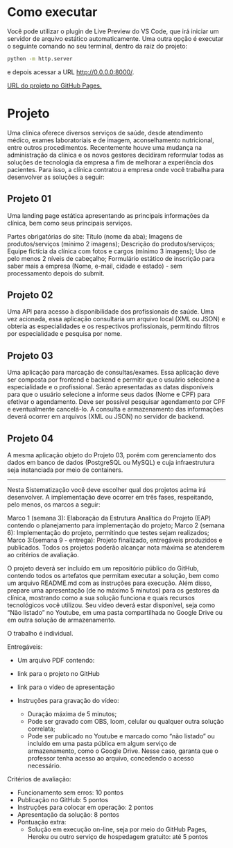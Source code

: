 # Como executar
Você pode utilizar o plugin de Live Preview do VS Code, que irá iniciar um servidor de arquivo estático automaticamente. Uma outra opção é executar o seguinte comando no seu terminal, dentro da raiz do projeto:

```bash
python -m http.server
```
e depois acessar a URL http://0.0.0.0:8000/.

[URL do projeto no GitHub Pages.](https://pedroblandim.github.io/) 

# Projeto
Uma clínica oferece diversos serviços de saúde, desde atendimento médico, exames laboratoriais e de imagem, aconselhamento nutricional, entre outros procedimentos. Recentemente houve uma mudança na administração da clínica e os novos gestores decidiram reformular todas as soluções de tecnologia da empresa a fim de melhorar a experiência dos pacientes. Para isso, a clínica contratou a empresa onde você trabalha para desenvolver as soluções a seguir:

## **Projeto 01**
Uma landing page estática apresentando as principais informações da clínica, bem como seus principais serviços.

Partes obrigatórias do site:
Título (nome da aba);
Imagens de produtos/serviços (mínimo 2 imagens);
Descrição do produtos/serviços;
Equipe fictícia da clínica com fotos e cargos (mínimo 3 imagens);
Uso de pelo menos 2 níveis de cabeçalho;
Formulário estático de inscrição para saber mais a empresa (Nome, e-mail, cidade e estado) - sem processamento depois do submit.

## **Projeto 02**
Uma API para acesso à disponibilidade dos profissionais de saúde. Uma vez acionada, essa aplicação consultaria um arquivo local (XML ou JSON) e obteria as especialidades e os respectivos profissionais, permitindo filtros por especialidade e pesquisa por nome.

## **Projeto 03**
Uma aplicação para marcação de consultas/exames. Essa aplicação deve ser composta por frontend e backend e permitir que o usuário selecione a especialidade e o profissional. Serão apresentadas as datas disponíveis para que o usuário selecione a informe seus dados (Nome e CPF) para efetivar o agendamento. Deve ser possível pesquisar agendamento por CPF e eventualmente cancelá-lo. A consulta e armazenamento das informações deverá ocorrer em arquivos (XML ou JSON) no servidor de backend. 

## **Projeto 04**
A mesma aplicação objeto do Projeto 03, porém com gerenciamento dos dados em banco de dados (PostgreSQL ou MySQL) e cuja infraestrutura seja instanciada por meio de containers.

---

Nesta Sistematização você deve escolher qual dos projetos acima irá desenvolver. A implementação deve ocorrer em três fases, respeitando, pelo menos, os marcos a seguir:

Marco 1 (semana 3): Elaboração da Estrutura Analítica do Projeto (EAP) contendo o planejamento para implementação do projeto;
Marco 2 (semana 6): Implementação do projeto, permitindo que testes sejam realizados;
Marco 3:(semana 9 - entrega): Projeto finalizado, entregáveis produzidos e publicados.
Todos os projetos poderão alcançar nota máxima se atenderem ao critérios de avaliação.

O projeto deverá ser incluído em um repositório público do GitHub, contendo todos os artefatos que permitam executar a solução, bem como um arquivo README.md com as instruções para execução. Além disso, prepare uma apresentação (de no máximo 5 minutos) para os gestores da clínica, mostrando como a sua solução funciona e quais recursos tecnológicos você utilizou. Seu vídeo deverá estar disponível, seja como “Não listado” no Youtube, em uma pasta compartilhada no Google Drive ou em outra solução de armazenamento.

O trabalho é individual.

Entregáveis:

- Um arquivo PDF contendo:  
- link para o projeto no GitHub  
- link para o vídeo de apresentação  
- Instruções para gravação do vídeo:  

    - Duração máxima de 5 minutos;  
    - Pode ser gravado com OBS, loom, celular ou qualquer outra solução correlata;  
    - Pode ser publicado no Youtube e marcado como “não listado” ou incluído em uma pasta pública em algum serviço de armazenamento, como o Google Drive. Nesse caso, garanta que o professor tenha acesso ao arquivo, concedendo o acesso necessário.  

Critérios de avaliação:

- Funcionamento sem erros: 10 pontos  
- Publicação no GitHub: 5 pontos  
- Instruções para colocar em operação: 2 pontos  
- Apresentação da solução:  8 pontos  
- Pontuação extra:  
    - Solução em execução on-line, seja por meio do GitHub Pages, Heroku ou outro serviço de hospedagem gratuito: até 5 pontos